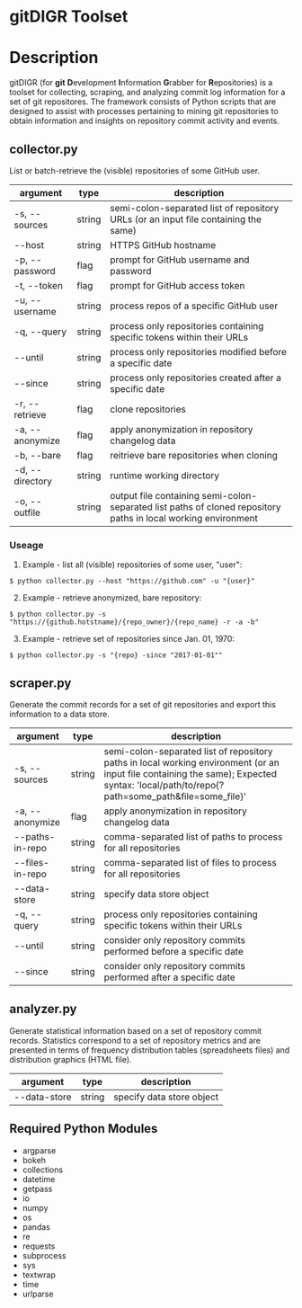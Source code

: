 # gitDIGR Toolset


# Description
gitDIGR (for **git** **D**evelopment **I**nformation **G**rabber for **R**epositories) is a toolset for collecting, scraping, and analyzing commit log information for a set of git repositores. The framework consists of Python scripts that are designed to assist with processes pertaining to mining git repositories to obtain information and insights on repository commit activity and events.


## collector.py

List or batch-retrieve the \(visible\) repositories of some GitHub user.

| argument | type | description |
|----------|------|-------------|
| \-s, \-\-sources | string | semi\-colon\-separated list of repository URLs \(or an input file containing the same\) |
| \-\-host | string | HTTPS GitHub hostname |
| \-p, \-\-password | flag | prompt for GitHub username and password |
| \-t, \-\-token | flag | prompt for GitHub access token |
| \-u, \-\-username | string | process repos of a specific GitHub user |
| \-q, \-\-query | string | process only repositories containing specific tokens within their URLs |
| \-\-until | string | process only repositories modified before a specific date |
| \-\-since | string | process only repositories created after a specific date |
| \-r, \-\-retrieve | flag | clone repositories |
| \-a, \-\-anonymize | flag | apply anonymization in repository changelog data |
| \-b, \-\-bare | flag | reitrieve bare repositories when cloning |
| \-d, \-\-directory | string | runtime working directory |
| \-o, \-\-outfile | string | output file containing semi\-colon\-separated list paths of cloned repository paths in local working environment |

### Useage
1. Example \- list all (visible) repositories of some user, "user":
```
$ python collector.py --host "https://github.com" -u "{user}"
```

2. Example \- retrieve anonymized, bare repository:
```
$ python collector.py -s "https://{github.hotstname}/{repo_owner}/{repo_name} -r -a -b"
```

3. Example \- retrieve set of repositories since Jan. 01, 1970:
```
$ python collector.py -s "{repo} -since "2017-01-01""
```

## scraper.py

Generate the commit records for a set of git repositories and export this information to a data store.

| argument | type | description |
|----------|------|-------------|
| \-s, \-\-sources | string | semi\-colon\-separated list of repository paths in local working environment  \(or an input file containing the same\); Expected syntax: 'local/path/to/repo{?path=some_path&file=some_file}' |
| \-a, \-\-anonymize | flag | apply anonymization in repository changelog data |
| \-\-paths\-in\-repo | string | comma-separated list of paths to process for all repositories |
| \-\-files\-in\-repo | string | comma-separated list of files to process for all repositories |
| \-\-data\-store | string | specify data store object |
| \-q, \-\-query | string | process only repositories containing specific tokens within their URLs |
| \-\-until | string | consider only repository commits performed before a specific date |
| \-\-since | string | consider only repository commits performed after a specific date |


## analyzer.py

Generate statistical information based on a set of repository commit records. Statistics correspond to a set of repository metrics and are presented in terms of frequency distribution tables \(spreadsheets files\) and distribution graphics \(HTML file\).

| argument | type | description |
|----------|------|-------------|
| \-\-data\-store | string | specify data store object |


## Required Python Modules
- argparse
- bokeh
- collections
- datetime
- getpass
- io
- numpy
- os
- pandas
- re
- requests
- subprocess
- sys
- textwrap
- time
- urlparse

